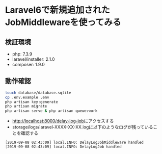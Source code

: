 # Laravel6で新規追加されたJobMiddlewareを使ってみる

## 検証環境
- php: 7.3.9
- laravel/installer: 2.1.0
- composer: 1.9.0

## 動作確認
```sh
touch database/database.sqlite
cp .env.example .env
php artisan key:generate
php artisan migrate
php artisan serve & php artisan queue:work
```

- [http://localhost:8000/delay-log-job](http://localhost:8000/delay-log-job)にアクセスする
- storage/logs/laravel-XXXX-XX-XX.logに以下のようなログが残っていることを確認する

```log
[2019-09-08 02:43:09] local.INFO: DelayLogJobMiddleware handled  
[2019-09-08 02:43:09] local.INFO: DelayLogJob handled  
```
